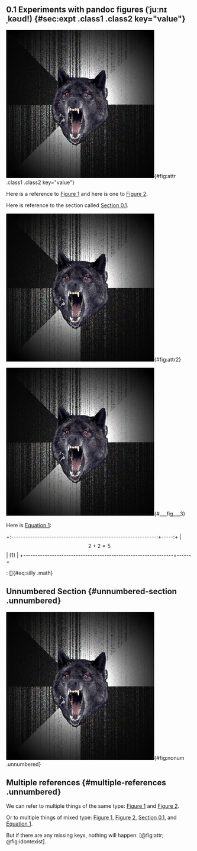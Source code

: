 0.1 Experiments with pandoc figures (ˈjuːnɪˌkəʊd!) {#sec:expt .class1 .class2 key="value"}
--------------------------------------------------

![Figure 1: a figure that can be referred to
(ˈjuːnɪˌkəʊd!)](image.png "link text"){#fig:attr .class1 .class2
key="value"}

Here is a reference to [Figure 1](#fig:attr) and here is one to
[Figure 2](#fig:attr2).

Here is reference to the section called [Section 0.1](#sec:expt).

![Figure 2: another figure that can be referred to
(ˈjuːnɪˌkəʊd!)](image.png "link text"){#fig:attr2}

![Figure 3: figure with no attr and no link text
(ˈjuːnɪˌkəʊd!)](image.png){#___fig___3}

Here is [Equation 1](#eq:silly):

+:-------------------------------------------------------------:+-----:+
| $$2 + 2 = 5$$                                                 | (1)  |
+---------------------------------------------------------------+------+

: []{#eq:silly .math}

Unnumbered Section {#unnumbered-section .unnumbered}
------------------

![no numbering here (ˈjuːnɪˌkəʊd!)](image.png "link text"){#fig:nonum
.unnumbered}

Multiple references {#multiple-references .unnumbered}
-------------------

We can refer to multiple things of the same type: [Figure 1](#fig:attr)
and [Figure 2](#fig:attr2).

Or to multiple things of mixed type: [Figure 1](#fig:attr),
[Figure 2](#fig:attr2), [Section 0.1](#sec:expt), and
[Equation 1](#eq:silly).

But if there are any missing keys, nothing will happen:
[@fig:attr; @fig:idontexist].

